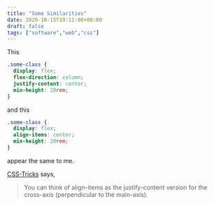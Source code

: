 ```yaml
---
title: "Some Similarities"
date: 2020-10-15T19:11:00+08:00
draft: false
tags: ["software","web","css"]
---
```

This

```css
.some-class {
  display: flex;
  flex-direction: column;
  justify-content: center;
  min-height: 20rem;
}
```

and this

```css
.some-class {
  display: flex;
  align-items: center;
  min-height: 20rem;
}
```

appear the same to me.

[CSS-Tricks](https://css-tricks.com/almanac/properties/a/align-items/) says,

> You can think of align-items as the justify-content version for the cross-axis (perpendicular to the main-axis).
